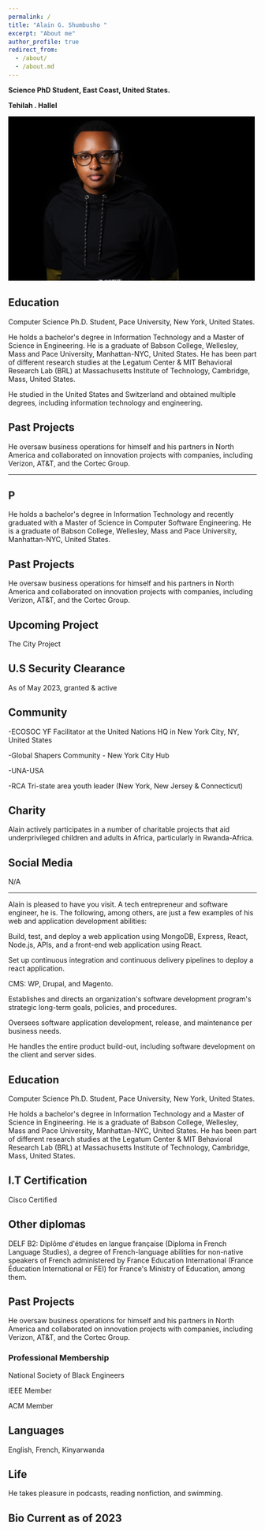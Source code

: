 ```yaml
---
permalink: /
title: "Alain G. Shumbusho " 
excerpt: "About me"
author_profile: true
redirect_from: 
  - /about/
  - /about.md
---
```


<b> Science PhD Student, East Coast, United States. </b>


<b> Tehilah . Hallel </b>

<img src="images/Headshotwoo.jpg" alt="" style="width:500px;height:333px;">




## Education

Computer Science Ph.D. Student, Pace University, New York, United States.

He holds a bachelor's degree in Information Technology and a Master of Science in Engineering. He is a graduate of Babson College, Wellesley, Mass and Pace University, Manhattan-NYC, United States. He has been part of different research studies at the Legatum Center & MIT Behavioral Research Lab (BRL) at Massachusetts Institute of Technology, Cambridge, Mass, United States.

He studied in the United States and Switzerland and obtained multiple degrees, including information technology and engineering.


## Past Projects
He oversaw business operations for himself and his partners in North America and collaborated on innovation projects with companies, including Verizon, AT&T, and the Cortec Group.

----------------------------------------------------------------------------------------------------------------------------


P
-----------------------------------------------------------------------------------------------------------------------------

He holds a bachelor's degree in Information Technology and recently graduated with a Master of Science in Computer Software Engineering. He is a graduate of Babson College, Wellesley, Mass and Pace University, Manhattan-NYC, United States.

## Past Projects
He oversaw business operations for himself and his partners in North America and collaborated on innovation projects with companies, including Verizon, AT&T, and the Cortec Group.

## Upcoming Project

The City Project

## U.S Security Clearance

As of May 2023, granted & active




## Community

-ECOSOC YF Facilitator at the United Nations HQ in New York City, NY, United States

-Global Shapers Community - New York City Hub

-UNA-USA

-RCA Tri-state area youth leader (New York, New Jersey & Connecticut)

## Charity

Alain actively participates in a number of charitable projects that aid underprivileged children and adults in Africa, particularly in Rwanda-Africa.

## Social Media

 N/A



--------------------------------------------------------------------------------------------------------------------------------------------



Alain is pleased to have you visit. A tech entrepreneur and software engineer, he is. The following, among others, are just a few examples of his web and application development abilities:

Build, test, and deploy a web application using MongoDB, Express, React, Node.js, APIs, and a front-end web application using React.

Set up continuous integration and continuous delivery pipelines to deploy a react application.

CMS: WP, Drupal, and Magento.

Establishes and directs an organization's software development program's strategic long-term goals, policies, and procedures.

Oversees software application development, release, and maintenance per business needs.

He handles the entire product build-out, including software development on the client and server sides.



## Education

Computer Science Ph.D. Student, Pace University, New York, United States.

He holds a bachelor's degree in Information Technology and a Master of Science in Engineering. He is a graduate of Babson College, Wellesley, Mass and Pace University, Manhattan-NYC, United States. He has been part of different research studies at the Legatum Center & MIT Behavioral Research Lab (BRL) at Massachusetts Institute of Technology, Cambridge, Mass, United States.

## I.T Certification

Cisco Certified

## Other diplomas

DELF B2: Diplôme d'études en langue française (Diploma in French Language Studies), a degree of French-language abilities for non-native speakers of French administered by France Education International (France Éducation International or FEI) for France's Ministry of Education, among them.

## Past Projects
He oversaw business operations for himself and his partners in North America and collaborated on innovation projects with companies, including Verizon, AT&T, and the Cortec Group.


### Professional Membership 

National Society of Black Engineers

IEEE Member

ACM Member

## Languages

English, French, Kinyarwanda


## Life

He takes pleasure in podcasts, reading nonfiction, and swimming. 


## Bio Current as of 2023 




                                                           

                                                                             

